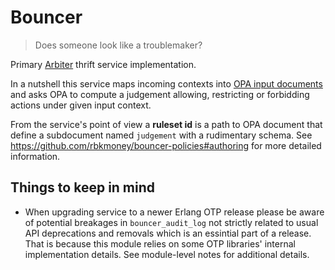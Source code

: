 # Bouncer

> Does someone look like a troublemaker?

Primary [Arbiter](https://github.com/rbkmoney/bouncer-proto/blob/97dcad6f/proto/decisions.thrift#L42) thrift service implementation.

In a nutshell this service maps incoming contexts into [OPA input documents](https://www.openpolicyagent.org/docs/latest/philosophy/#the-opa-document-model) and asks OPA to compute a judgement allowing, restricting or forbidding actions under given input context.

From the service's point of view a **ruleset id** is a path to OPA document that define a subdocument named `judgement` with a rudimentary schema. See https://github.com/rbkmoney/bouncer-policies#authoring for more detailed information.

## Things to keep in mind

* When upgrading service to a newer Erlang OTP release please be aware of potential breakages in `bouncer_audit_log` not strictly related to usual API deprecations and removals which is an essintial part of a release. That is because this module relies on some OTP libraries' internal implementation details. See module-level notes for additional details.
